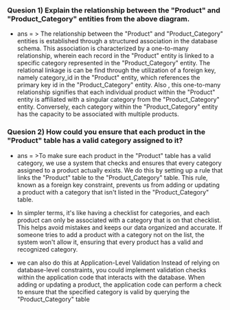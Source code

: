 ### Quesion 1)  Explain the relationship between the "Product" and "Product_Category" entities from the above diagram.

- ans = > The relationship between the "Product" and "Product_Category" entities is established through a structured association in the database schema. This association is characterized by a one-to-many relationship, wherein each record in the "Product" entity is  linked to a specific category represented in the "Product_Category" entity. The relational linkage is can be find  through the utilization of a foreign key, namely category_id in the "Product" entity, which references the primary key id in the "Product_Category" entity.
Also , this one-to-many relationship signifies that each individual product within the "Product" entity is affiliated with a singular category from the "Product_Category" entity. Conversely, each category within the "Product_Category" entity has the capacity to be associated with multiple products.



### Quesion 2)  How could you ensure that each product in the "Product" table has a valid category assigned to it? 

- ans = >To make sure each product in the "Product" table has a valid category, we use a system that checks and ensures that every category assigned to a product actually exists. We do this by setting up a rule that links the "Product" table to the "Product_Category" table. This rule, known as a foreign key constraint, prevents us from adding or updating a product with a category that isn't listed in the "Product_Category" table.

- In simpler terms, it's like having a checklist for categories, and each product can only be associated with a category that is on that checklist. This helps avoid mistakes and keeps our data organized and accurate. If someone tries to add a product with a category not on the list, the system won't allow it, ensuring that every product has a valid and recognized category.

- we can also do  this at Application-Level Validation
 Instead of relying on database-level constraints, you could implement validation checks within the application code that interacts with the database.
When adding or updating a product, the application code can perform a check to ensure that the specified category is valid by querying the "Product_Category" table